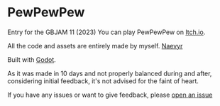 # PewPewPew

Entry for the GBJAM 11 (2023)
You can play PewPewPew on [Itch.io](https://naevyr.itch.io/pewpewpew).

All the code and assets are entirely made by myself. [Naevyr](https://github.com/Naevyr)


Built with [Godot](https://godotengine.org).



As it was made in 10 days and not properly balanced during and after, considering initial feedback, it's not advised for the faint of heart.


If you have any issues or want to give feedback, please [open an issue](https://github.com/Naevyr/PewPewPew/issues) 
